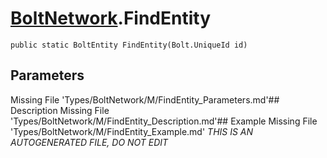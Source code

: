 # [BoltNetwork](Types/BoltNetwork.md).FindEntity
`public static BoltEntity FindEntity(Bolt.UniqueId id)`
## Parameters
Missing File 'Types/BoltNetwork/M/FindEntity_Parameters.md'## Description
Missing File 'Types/BoltNetwork/M/FindEntity_Description.md'## Example
Missing File 'Types/BoltNetwork/M/FindEntity_Example.md'
*THIS IS AN AUTOGENERATED FILE, DO NOT EDIT*
